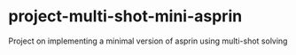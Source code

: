 # project-multi-shot-mini-asprin
Project on implementing a minimal version of asprin using multi-shot solving
